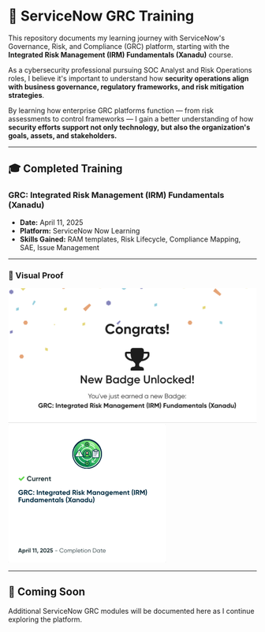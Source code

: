 # 📘 ServiceNow GRC Training

This repository documents my learning journey with ServiceNow's Governance, Risk, and Compliance (GRC) platform, starting with the **Integrated Risk Management (IRM) Fundamentals (Xanadu)** course.

As a cybersecurity professional pursuing SOC Analyst and Risk Operations roles, I believe it's important to understand how **security operations align with business governance, regulatory frameworks, and risk mitigation strategies**.

By learning how enterprise GRC platforms function — from risk assessments to control frameworks — I gain a better understanding of how **security efforts support not only technology, but also the organization's goals, assets, and stakeholders.**

---

## 🎓 Completed Training

### GRC: Integrated Risk Management (IRM) Fundamentals (Xanadu)
- **Date:** April 11, 2025
- **Platform:** ServiceNow Now Learning
- **Skills Gained:** RAM templates, Risk Lifecycle, Compliance Mapping, SAE, Issue Management

---

### 📸 Visual Proof

![Badge Unlocked](./Screenshots/GRC_IRM_Fundamentals_Badge_Unlocked.png)  
![Completion Confirmation](./Screenshots/GRC_IRM_Fundamentals_Completion_Date.png)


---

## 📂 Coming Soon

Additional ServiceNow GRC modules will be documented here as I continue exploring the platform.
